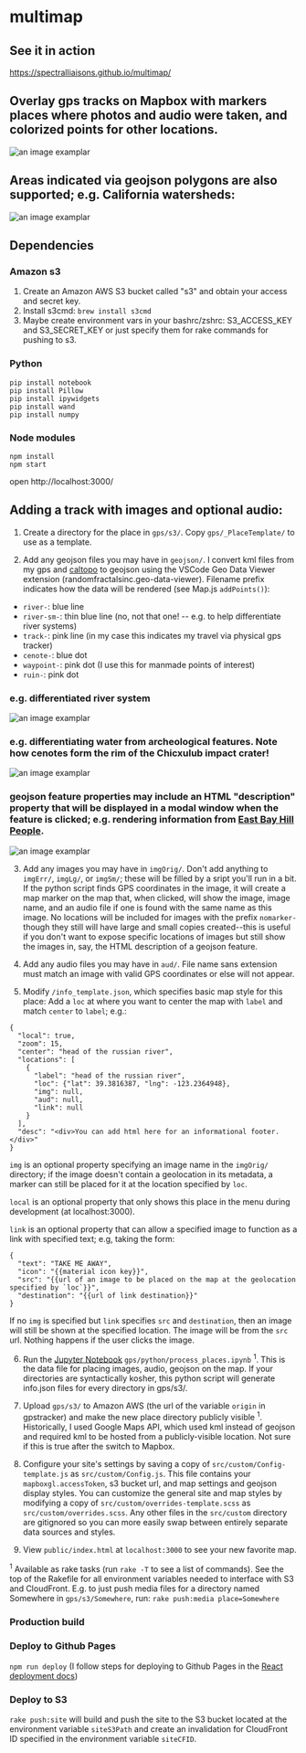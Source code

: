 # multimap

## See it in action
https://spectralliaisons.github.io/multimap/

## Overlay gps tracks on Mapbox with markers places where photos and audio were taken, and colorized points for other locations.
![an image examplar](./misc/screenshot1.png)

## Areas indicated via geojson polygons are also supported; e.g. California watersheds:
![an image examplar](./misc/screenshot2.png)

## Dependencies

### Amazon s3
1. Create an Amazon AWS S3 bucket called "s3" and obtain your access and secret key.
2. Install s3cmd: `brew install s3cmd`
3. Maybe create environment vars in your bashrc/zshrc: S3_ACCESS_KEY and S3_SECRET_KEY or just specify them for rake commands for pushing to s3.

### Python
```
pip install notebook
pip install Pillow
pip install ipywidgets
pip install wand
pip install numpy
```

### Node modules
```
npm install
npm start
```

open http://localhost:3000/

## Adding a track with images and optional audio:

1. Create a directory for the place in `gps/s3/`. Copy `gps/_PlaceTemplate/` to use as a template.

2. Add any geojson files you may have in `geojson/`. I convert kml files from my gps and [caltopo](https://caltopo.com/m/A912) to geojson using the VSCode Geo Data Viewer extension (randomfractalsinc.geo-data-viewer). Filename prefix indicates how the data will be rendered (see Map.js `addPoints()`):
- `river-`: blue line
- `river-sm-`: thin blue line (no, not that one! -- e.g. to help differentiate river systems)
- `track-`: pink line (in my case this indicates my travel via physical gps tracker)
- `cenote-`: blue dot
- `waypoint-`: pink dot (I use this for manmade points of interest)
- `ruin-`: pink dot

### e.g. differentiated river system
![an image examplar](./misc/screenshot3.png)

### e.g. differentiating water from archeological features. Note how cenotes form the rim of the Chicxulub impact crater!
![an image examplar](./misc/screenshot4.png)

### geojson feature properties may include an HTML "description" property that will be displayed in a modal window when the feature is clicked; e.g. rendering information from [East Bay Hill People](https://eastbayhillpeople.com/map/).
![an image examplar](./misc/screenshot5.png)

3. Add any images you may have in `imgOrig/`. Don't add anything to `imgErr/`, `imgLg/`, or `imgSm/`; these will be filled by a sript you'll run in a bit. If the python script finds GPS coordinates in the image, it will create a map marker on the map that, when clicked, will show the image, image name, and an audio file if one is found with the same name as this image. No locations will be included for images with the prefix `nomarker-` though they still will have large and small copies created--this is useful if you don't want to expose specific locations of images but still show the images in, say, the HTML description of a geojson feature.

4. Add any audio files you may have in `aud/`. File name sans extension must match an image with valid GPS coordinates or else will not appear.

5. Modify `/info_template.json`, which specifies basic map style for this place: Add a `loc` at where you want to center the map with `label` and match `center` to `label`; e.g.:

```
{
  "local": true,
  "zoom": 15,
  "center": "head of the russian river",
  "locations": [
    {
      "label": "head of the russian river",
      "loc": {"lat": 39.3816387, "lng": -123.2364948},
      "img": null,
      "aud": null,
      "link": null
    }
  ],
  "desc": "<div>You can add html here for an informational footer.</div>"
}
```

`img` is an optional property specifying an image name in the `imgOrig/` directory; if the image doesn't contain a geolocation in its metadata, a marker can still be placed for it at the location specified by `loc`.

`local` is an optional property that only shows this place in the menu during development (at localhost:3000).

`link` is an optional property that can allow a specified image to function as a link with specified text; e.g, taking the form:
```
{
  "text": "TAKE ME AWAY",
  "icon": "{{material icon key}}",
  "src": "{{url of an image to be placed on the map at the geolocation specified by `loc`}}",
  "destination": "{{url of link destination}}"
}
```

If no `img` is specified but `link` specifies `src` and `destination`, then an image will still be shown at the specified location. The image will be from the `src` url. Nothing happens if the user clicks the image.

6. Run the [Jupyter Notebook](http://jupyter.org/install.html) `gps/python/process_places.ipynb` <sup>1</sup>. This is the data file for placing images, audio, geojson on the map. If your directories are syntactically kosher, this python script will generate info.json files for every directory in gps/s3/.

7. Upload `gps/s3/` to Amazon AWS (the url of the variable `origin` in gpstracker) and make the new place directory publicly visible <sup>1</sup>. Historically, I used Google Maps API, which used kml instead of geojson and required kml to be hosted from a publicly-visible location. Not sure if this is true after the switch to Mapbox.

8. Configure your site's settings by saving a copy of `src/custom/Config-template.js` as `src/custom/Config.js`. This file contains your `mapboxgl.accessToken`, s3 bucket url, and map settings and geojson display styles. You can customize the general site and map styles by modifying a copy of `src/custom/overrides-template.scss` as `src/custom/overrides.scss`. Any other files in the `src/custom` directory are gitignored so you can more easily swap between entirely separate data sources and styles.

9. View `public/index.html` at `localhost:3000` to see your new favorite map.

<sup>1</sup> Available as rake tasks (run ```rake -T``` to see a list of commands).  See the top of the Rakefile for all environment variables needed to interface with S3 and CloudFront. E.g. to just push media files for a directory named Somewhere in `gps/s3/Somewhere`, run: `rake push:media place=Somewhere`

### Production build

### Deploy to Github Pages
`npm run deploy` (I follow steps for deploying to Github Pages in the [React deployment docs](https://create-react-app.dev/docs/deployment))

### Deploy to S3
`rake push:site` will build and push the site to the S3 bucket located at the environment variable `siteS3Path` and create an invalidation for CloudFront ID specified in the environment variable `siteCFID`.